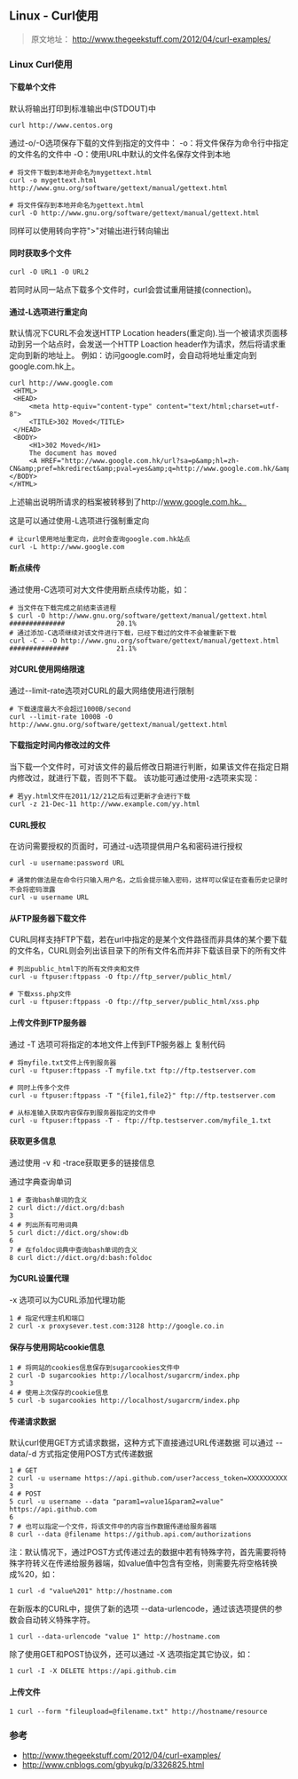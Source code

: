 ## Linux - Curl使用

> 原文地址： http://www.thegeekstuff.com/2012/04/curl-examples/

### Linux Curl使用

#### 下载单个文件
默认将输出打印到标准输出中(STDOUT)中
```shell
curl http://www.centos.org
```

通过-o/-O选项保存下载的文件到指定的文件中：
-o：将文件保存为命令行中指定的文件名的文件中
-O：使用URL中默认的文件名保存文件到本地

```shell
# 将文件下载到本地并命名为mygettext.html
curl -o mygettext.html http://www.gnu.org/software/gettext/manual/gettext.html
 
# 将文件保存到本地并命名为gettext.html
curl -O http://www.gnu.org/software/gettext/manual/gettext.html
```

同样可以使用转向字符">"对输出进行转向输出

#### 同时获取多个文件
```shell
curl -O URL1 -O URL2
```
若同时从同一站点下载多个文件时，curl会尝试重用链接(connection)。

#### 通过-L选项进行重定向
默认情况下CURL不会发送HTTP Location headers(重定向).当一个被请求页面移动到另一个站点时，会发送一个HTTP Loaction header作为请求，然后将请求重定向到新的地址上。
例如：访问google.com时，会自动将地址重定向到google.com.hk上。
```shell
curl http://www.google.com
 <HTML>
 <HEAD>
     <meta http-equiv="content-type" content="text/html;charset=utf-8">
     <TITLE>302 Moved</TITLE>
 </HEAD>
 <BODY>
     <H1>302 Moved</H1>
     The document has moved
     <A HREF="http://www.google.com.hk/url?sa=p&amp;hl=zh-CN&amp;pref=hkredirect&amp;pval=yes&amp;q=http://www.google.com.hk/&amp;ust=1379402837567135amp;usg=AFQjCNF3o7umf3jyJpNDPuF7KTibavE4aA">here</A>.
</BODY>
</HTML>
```

上述输出说明所请求的档案被转移到了http://www.google.com.hk。

这是可以通过使用-L选项进行强制重定向

```shell
# 让curl使用地址重定向，此时会查询google.com.hk站点
curl -L http://www.google.com
```
#### 断点续传

通过使用-C选项可对大文件使用断点续传功能，如：

```shell
# 当文件在下载完成之前结束该进程
$ curl -O http://www.gnu.org/software/gettext/manual/gettext.html
##############             20.1%
# 通过添加-C选项继续对该文件进行下载，已经下载过的文件不会被重新下载
curl -C - -O http://www.gnu.org/software/gettext/manual/gettext.html
###############            21.1%
```

#### 对CURL使用网络限速
通过--limit-rate选项对CURL的最大网络使用进行限制

```shell
# 下载速度最大不会超过1000B/second
curl --limit-rate 1000B -O http://www.gnu.org/software/gettext/manual/gettext.html
```

#### 下载指定时间内修改过的文件
当下载一个文件时，可对该文件的最后修改日期进行判断，如果该文件在指定日期内修改过，就进行下载，否则不下载。
该功能可通过使用-z选项来实现：

```shell
# 若yy.html文件在2011/12/21之后有过更新才会进行下载
curl -z 21-Dec-11 http://www.example.com/yy.html
```

#### CURL授权

在访问需要授权的页面时，可通过-u选项提供用户名和密码进行授权

```shell
curl -u username:password URL
 
# 通常的做法是在命令行只输入用户名，之后会提示输入密码，这样可以保证在查看历史记录时不会将密码泄露
curl -u username URL
```

#### 从FTP服务器下载文件

CURL同样支持FTP下载，若在url中指定的是某个文件路径而非具体的某个要下载的文件名，CURL则会列出该目录下的所有文件名而并非下载该目录下的所有文件

```shell
# 列出public_html下的所有文件夹和文件
curl -u ftpuser:ftppass -O ftp://ftp_server/public_html/

# 下载xss.php文件
curl -u ftpuser:ftppass -O ftp://ftp_server/public_html/xss.php
```

#### 上传文件到FTP服务器

通过 -T 选项可将指定的本地文件上传到FTP服务器上
复制代码

```shell
# 将myfile.txt文件上传到服务器
curl -u ftpuser:ftppass -T myfile.txt ftp://ftp.testserver.com

# 同时上传多个文件
curl -u ftpuser:ftppass -T "{file1,file2}" ftp://ftp.testserver.com

# 从标准输入获取内容保存到服务器指定的文件中
curl -u ftpuser:ftppass -T - ftp://ftp.testserver.com/myfile_1.txt
```


#### 获取更多信息

通过使用 -v 和 -trace获取更多的链接信息

通过字典查询单词


```shell
1 # 查询bash单词的含义
2 curl dict://dict.org/d:bash
3 
4 # 列出所有可用词典
5 curl dict://dict.org/show:db
6 
7 # 在foldoc词典中查询bash单词的含义
8 curl dict://dict.org/d:bash:foldoc
```


#### 为CURL设置代理

-x 选项可以为CURL添加代理功能

```shell
1 # 指定代理主机和端口
2 curl -x proxysever.test.com:3128 http://google.co.in
```

#### 保存与使用网站cookie信息

```shell
1 # 将网站的cookies信息保存到sugarcookies文件中
2 curl -D sugarcookies http://localhost/sugarcrm/index.php
3 
4 # 使用上次保存的cookie信息
5 curl -b sugarcookies http://localhost/sugarcrm/index.php
```

#### 传递请求数据

默认curl使用GET方式请求数据，这种方式下直接通过URL传递数据
可以通过 --data/-d 方式指定使用POST方式传递数据

```shell
1 # GET
2 curl -u username https://api.github.com/user?access_token=XXXXXXXXXX
3 
4 # POST
5 curl -u username --data "param1=value1&param2=value" https://api.github.com
6 
7 # 也可以指定一个文件，将该文件中的内容当作数据传递给服务器端
8 curl --data @filename https://github.api.com/authorizations
```


注：默认情况下，通过POST方式传递过去的数据中若有特殊字符，首先需要将特殊字符转义在传递给服务器端，如value值中包含有空格，则需要先将空格转换成%20，如：

```shell
1 curl -d "value%201" http://hostname.com
```
在新版本的CURL中，提供了新的选项 --data-urlencode，通过该选项提供的参数会自动转义特殊字符。

```shell
1 curl --data-urlencode "value 1" http://hostname.com
```

除了使用GET和POST协议外，还可以通过 -X 选项指定其它协议，如：

```shell
1 curl -I -X DELETE https://api.github.cim
```

#### 上传文件
```shell
1 curl --form "fileupload=@filename.txt" http://hostname/resource
```
 
### 参考
+ http://www.thegeekstuff.com/2012/04/curl-examples/
+ http://www.cnblogs.com/gbyukg/p/3326825.html